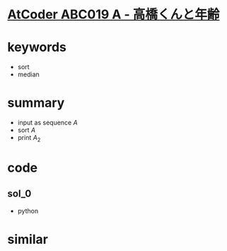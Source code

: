 # [AtCoder ABC019 A - 高橋くんと年齢](https://atcoder.jp/contests/abc019/tasks/abc019_1)


# keywords 
- sort 
- median 


# summary
- input as sequence $A$
- sort $A$
- print $A_2$

# code 
## sol_0
- python

# similar 
